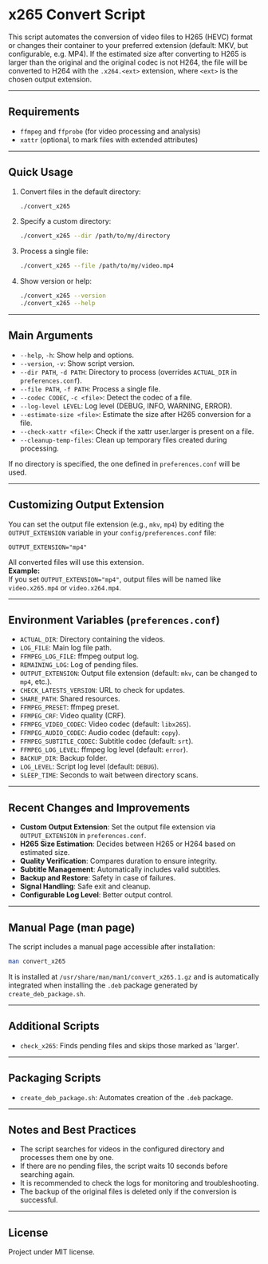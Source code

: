 # x265 Convert Script

This script automates the conversion of video files to H265 (HEVC) format or changes their container to your preferred extension (default: MKV, but configurable, e.g. MP4). If the estimated size after converting to H265 is larger than the original and the original codec is not H264, the file will be converted to H264 with the `.x264.<ext>` extension, where `<ext>` is the chosen output extension.

---

## Requirements

- `ffmpeg` and `ffprobe` (for video processing and analysis)
- `xattr` (optional, to mark files with extended attributes)

---

## Quick Usage

1. Convert files in the default directory:
   ```bash
   ./convert_x265
   ```
2. Specify a custom directory:
   ```bash
   ./convert_x265 --dir /path/to/my/directory
   ```
3. Process a single file:
   ```bash
   ./convert_x265 --file /path/to/my/video.mp4
   ```
4. Show version or help:
   ```bash
   ./convert_x265 --version
   ./convert_x265 --help
   ```

---

## Main Arguments

- `--help`, `-h`: Show help and options.
- `--version`, `-v`: Show script version.
- `--dir PATH`, `-d PATH`: Directory to process (overrides `ACTUAL_DIR` in `preferences.conf`).
- `--file PATH`, `-f PATH`: Process a single file.
- `--codec CODEC`, `-c <file>`: Detect the codec of a file.
- `--log-level LEVEL`: Log level (DEBUG, INFO, WARNING, ERROR).
- `--estimate-size <file>`: Estimate the size after H265 conversion for a file.
- `--check-xattr <file>`: Check if the xattr user.larger is present on a file.
- `--cleanup-temp-files`: Clean up temporary files created during processing.

If no directory is specified, the one defined in `preferences.conf` will be used.

---

## Customizing Output Extension

You can set the output file extension (e.g., `mkv`, `mp4`) by editing the `OUTPUT_EXTENSION` variable in your `config/preferences.conf` file:

```properties
OUTPUT_EXTENSION="mp4"
```

All converted files will use this extension.  
**Example:**  
If you set `OUTPUT_EXTENSION="mp4"`, output files will be named like `video.x265.mp4` or `video.x264.mp4`.

---

## Environment Variables (`preferences.conf`)

- `ACTUAL_DIR`: Directory containing the videos.
- `LOG_FILE`: Main log file path.
- `FFMPEG_LOG_FILE`: ffmpeg output log.
- `REMAINING_LOG`: Log of pending files.
- `OUTPUT_EXTENSION`: Output file extension (default: `mkv`, can be changed to `mp4`, etc.).
- `CHECK_LATESTS_VERSION`: URL to check for updates.
- `SHARE_PATH`: Shared resources.
- `FFMPEG_PRESET`: ffmpeg preset.
- `FFMPEG_CRF`: Video quality (CRF).
- `FFMPEG_VIDEO_CODEC`: Video codec (default: `libx265`).
- `FFMPEG_AUDIO_CODEC`: Audio codec (default: `copy`).
- `FFMPEG_SUBTITLE_CODEC`: Subtitle codec (default: `srt`).
- `FFMPEG_LOG_LEVEL`: ffmpeg log level (default: `error`).
- `BACKUP_DIR`: Backup folder.
- `LOG_LEVEL`: Script log level (default: `DEBUG`).
- `SLEEP_TIME`: Seconds to wait between directory scans.

---

## Recent Changes and Improvements

- **Custom Output Extension**: Set the output file extension via `OUTPUT_EXTENSION` in `preferences.conf`.
- **H265 Size Estimation**: Decides between H265 or H264 based on estimated size.
- **Quality Verification**: Compares duration to ensure integrity.
- **Subtitle Management**: Automatically includes valid subtitles.
- **Backup and Restore**: Safety in case of failures.
- **Signal Handling**: Safe exit and cleanup.
- **Configurable Log Level**: Better output control.

---

## Manual Page (man page)

The script includes a manual page accessible after installation:

```bash
man convert_x265
```

It is installed at `/usr/share/man/man1/convert_x265.1.gz` and is automatically integrated when installing the `.deb` package generated by `create_deb_package.sh`.

---

## Additional Scripts

- `check_x265`: Finds pending files and skips those marked as 'larger'.

---

## Packaging Scripts

- `create_deb_package.sh`: Automates creation of the `.deb` package.

---

## Notes and Best Practices

- The script searches for videos in the configured directory and processes them one by one.
- If there are no pending files, the script waits 10 seconds before searching again.
- It is recommended to check the logs for monitoring and troubleshooting.
- The backup of the original files is deleted only if the conversion is successful.

---

## License

Project under MIT license.